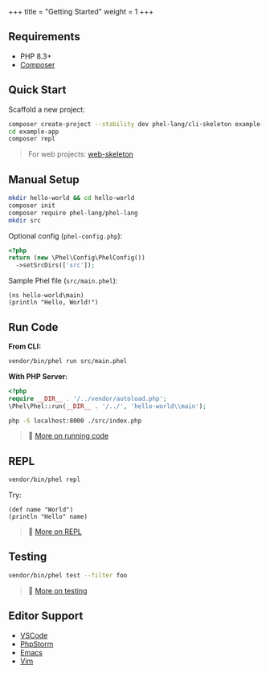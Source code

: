 +++
title = "Getting Started"
weight = 1
+++

## Requirements

- PHP 8.3+
- [Composer](https://getcomposer.org/)

## Quick Start

Scaffold a new project:

```bash
composer create-project --stability dev phel-lang/cli-skeleton example-app
cd example-app
composer repl
```

> For web projects: [web-skeleton](https://github.com/phel-lang/web-skeleton)  

## Manual Setup

```bash
mkdir hello-world && cd hello-world
composer init
composer require phel-lang/phel-lang
mkdir src
```

Optional config (`phel-config.php`):

```php
<?php
return (new \Phel\Config\PhelConfig())
  ->setSrcDirs(['src']);
```

Sample Phel file (`src/main.phel`):

```phel
(ns hello-world\main)
(println "Hello, World!")
```

## Run Code

**From CLI:**

```bash
vendor/bin/phel run src/main.phel
```

**With PHP Server:**

```php
<?php
require __DIR__ . '/../vendor/autoload.php';
\Phel\Phel::run(__DIR__ . '/../', 'hello-world\\main');
```

```bash
php -S localhost:8000 ./src/index.php
```

> 📘 [More on running code](/documentation/cli-commands#run-a-script)

## REPL

```bash
vendor/bin/phel repl
```

Try:

```phel
(def name "World")
(println "Hello" name)
```

> 📘 [More on REPL](/documentation/repl)

## Testing

```bash
vendor/bin/phel test --filter foo
```

> 📘 [More on testing](/documentation/testing)

## Editor Support

- [VSCode](https://github.com/phel-lang/phel-vs-code-extension)
- [PhpStorm](https://github.com/phel-lang/phel-phpstorm-syntax)
- [Emacs](https://codeberg.org/mmontone/interactive-lang-tools)
- [Vim](https://github.com/danirod/phel.vim)
